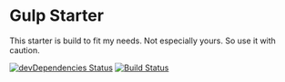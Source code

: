 # Gulp Starter
This starter is build to fit my needs. Not especially yours. So use it with caution.

[![devDependencies Status](https://david-dm.org/davidcazalis/dc-gulp-starter/dev-status.svg)](https://david-dm.org/davidcazalis/dc-gulp-starter?type=dev) [![Build Status](https://travis-ci.org/davidcazalis/dc-gulp-starter.svg?branch=master)](https://travis-ci.org/davidcazalis/dc-gulp-starter)
